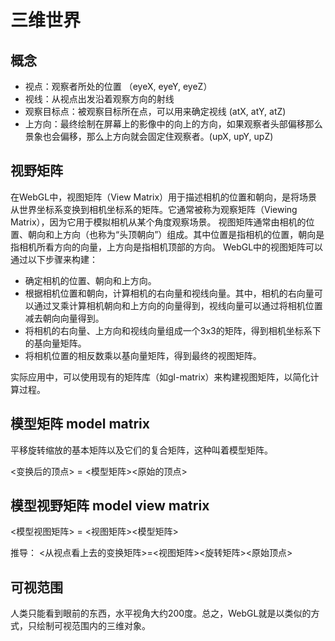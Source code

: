 # 三维世界

## 概念

- 视点：观察者所处的位置 （eyeX, eyeY, eyeZ）
- 视线：从视点出发沿着观察方向的射线
- 观察目标点：被观察目标所在点，可以用来确定视线 (atX, atY, atZ)
- 上方向：最终绘制在屏幕上的影像中的向上的方向，如果观察者头部偏移那么景象也会偏移，那么上方向就会固定住观察者。(upX, upY, upZ)

## 视野矩阵

在WebGL中，视图矩阵（View Matrix）用于描述相机的位置和朝向，是将场景从世界坐标系变换到相机坐标系的矩阵。它通常被称为观察矩阵（Viewing Matrix），因为它用于模拟相机从某个角度观察场景。
视图矩阵通常由相机的位置、朝向和上方向（也称为“头顶朝向”）组成。其中位置是指相机的位置，朝向是指相机所看方向的向量，上方向是指相机顶部的方向。
WebGL中的视图矩阵可以通过以下步骤来构建：
- 确定相机的位置、朝向和上方向。
- 根据相机位置和朝向，计算相机的右向量和视线向量。其中，相机的右向量可以通过叉乘计算相机朝向和上方向的向量得到，视线向量可以通过将相机位置减去朝向向量得到。
- 将相机的右向量、上方向和视线向量组成一个3x3的矩阵，得到相机坐标系下的基向量矩阵。
- 将相机位置的相反数乘以基向量矩阵，得到最终的视图矩阵。

实际应用中，可以使用现有的矩阵库（如gl-matrix）来构建视图矩阵，以简化计算过程。



## 模型矩阵 model matrix 
平移旋转缩放的基本矩阵以及它们的复合矩阵，这种叫着模型矩阵。

<变换后的顶点> = <模型矩阵><原始的顶点>

## 模型视野矩阵 model view matrix

<模型视图矩阵> = <视图矩阵><模型矩阵>

推导：
<从视点看上去的变换矩阵>=<视图矩阵><旋转矩阵><原始顶点>

## 可视范围

人类只能看到眼前的东西，水平视角大约200度。总之，WebGL就是以类似的方式，只绘制可视范围内的三维对象。

